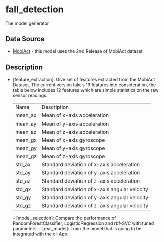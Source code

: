 # fall_detection
The model generator
## Data Source
 - [MobiAct](https://bmi.hmu.gr/the-mobifall-and-mobiact-datasets-2/) - this model uses the 2nd Release of MobiAct dataset 
## Description
 - [feature_extraction]: Give set of features extracted from the MobiAct Dataset.
     The current version takes 19 features into consideration, the table below includes 12 features which are simple statistics on the raw sensor readings:
        <table>
   <tr>
      <td>Name</td>
      <td>Description</td>
   </tr>
   <tr>
      <td>mean_ax</td>
      <td>Mean of x-axis acceleration</td>
   </tr>
   <tr>
      <td>mean_ay</td>
      <td>Mean of y-axis acceleration</td>
   </tr>
   <tr>
      <td>mean_az</td>
      <td>Mean of z-axis acceleration</td>
   </tr>
   <tr>
      <td>mean_gx</td>
      <td>Mean of x-axis gyroscope</td>
   </tr>
   <tr>
      <td>mean_gy</td>
      <td>Mean of y-axis gyroscope</td>
   </tr>
   <tr>
      <td>mean_gz</td>
      <td>Mean of z-axis gyroscope</td>
   </tr>
   <tr>
      <td>std_ax</td>
      <td>Standard deviation of x-axis acceleration</td>
   </tr>
   <tr>
      <td>std_ay</td>
      <td>Standard deviation of y-axis acceleration</td>
   </tr>
   <tr>
      <td>std_az</td>
      <td>Standard deviation of z-axis acceleration</td>
   </tr>
   <tr>
      <td>std_gx</td>
      <td>Standard deviation of x-axis angular velocity</td>
   </tr>
   <tr>
      <td>std_gy</td>
      <td>Standard deviation of y-axis angular velocity</td>
   </tr>
   <tr>
      <td>std_gz</td>
      <td>Standard deviation of z-axis angular velocity</td>
   </tr>
</table>
 - [model_selection]: Compare the performance of RandomForestClassifier, LogisticRegression and rbf-SVC with tuned parameters.
 - [real_model]: Train the model that is going to be integrated with the oli App.
